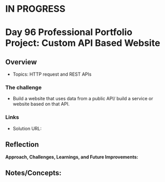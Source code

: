 # IN PROGRESS
# Day 96 Professional Portfolio Project: Custom API Based Website


## Overview
- Topics:  HTTP request and REST APIs

### The challenge

- Build a website that uses data from a public API/ build a service or website based on that API.

 
### Links

- Solution URL: [](https://github.com/Mikerniker/100_Days_of_Python/tree/main/Day96)

## Reflection
**Approach, Challenges, Learnings, and Future Improvements:**


## Notes/Concepts: 